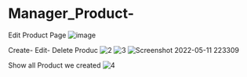 # Manager_Product-
Edit Product Page
![image](https://user-images.githubusercontent.com/78529041/167895059-cd750c75-350f-4119-b9e1-badd5efb95aa.png)


Create- Edit- Delete Produc 
![2](https://user-images.githubusercontent.com/78529041/167895263-72db1a28-87a9-4074-a0c5-bbd6ed3d893d.png)
![3](https://user-images.githubusercontent.com/78529041/167895279-495daa1a-11db-416e-8e86-f69a9406c161.png)
![Screenshot 2022-05-11 223309](https://user-images.githubusercontent.com/78529041/167895295-b9670d00-aba8-4c82-a866-9bfe1cadf4c9.png)

Show all Product we created
![4](https://user-images.githubusercontent.com/78529041/167895359-3f113c88-c257-4761-8613-799ab9d9418c.png)
